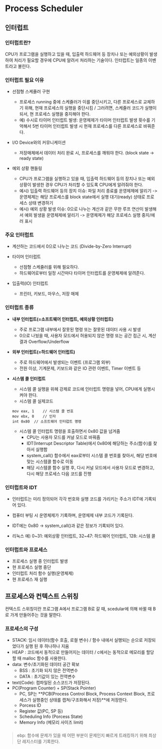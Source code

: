 # Process Scheduler



## 인터럽트

### 인터럽트란?

CPU가 프로그램을 실행하고 있을 때, 입출력 하드웨어 등 장치나 또는 예외상황이 발생하여 처리가 필요할 경우에 CPU에 알려서 처리하는 기술이다. 인터럽트는 일종의 이벤트라고 불린다. 



### 인터럽트 필요 이유

- 선점형 스케쥴러 구현
  - 프로세스 running 중에 스케쥴러가 이를 중단시키고, 다른 프로세스로 교체하기 위해, 현재 프로세스의 실행을 중단시킴 / 그러려면, 스케쥴러 코드가 실행이되서, 현 프로세스 실행을 중지해야 한다.
  - 예) 수시로 타이머 인터럽트 발생: 운영체제가 타이머 인터럽트 발생 횟수를 기억해서 5번 타이머 인터럽트 발생 시 현재 프로세스를 다른 프로세스로 바꿔준다.

- I/O Device와의 커뮤니케이션
  - 저장매체에서 데이터 처리 완료 시, 프로세스를 깨워야 한다. (block state -> ready state)

- 예외 상황 핸들링
  - CPU가 프로그램을 실행하고 있을 때, 입출력 하드웨어 등의 장치나 또는 예외상황이 발생한 경우 CPU가 처리할 수 있도록 CPU에게 알려줘야 한다.
  - 예시) 입출력 하드웨어 등의 장치 이슈: 파일 처리 종료를 운영체제에 알리기 -> 운영체제는 해당 프로세스를 block state에서 실행 대기(ready) 상태로 프로세스 상태 변경하기
  - 예시) 예외 상황 발생 이슈: 0으로 나누는 계산과 같은 무한 루프 연산이 발생해서 예외 발생을 운영체제에 알리기 -> 운영체제가 해당 프로세스 실행 중지/에러 표시



### 주요 인터럽트

- 계산하는 코드에서 0으로 나누는 코드 (Divide-by-Zero Interrupt)

- 타이머 인터럽트
  - 선점형 스케쥴러를 위해 필요하다.
  - 하드웨어로부터 일정 시간마다 타이머 인터럽트를 운영체제에 알려준다.
- 입출력(IO) 인터럽트
  - 프린터, 키보드, 마우스, 저장 매체



### 인터럽트 종류

- **내부 인터럽트(=소프트웨어 인터럽트, 예외상황 인터럽트)**

  - 주로 프로그램 내부에서 잘못된 명령 또는 잘못된 데이터 사용 시 발생
  - 0으로 나눴을 때, 사용자 모드에서 허용되지 않은 명령 또는 공간 접근 시, 계산 결과 Overflow/Underflow

- **외부 인터럽트(=하드웨어 인터럽트)**

  - 주로 하드웨어에서 발생되는 이벤트 (프로그램 외부)
  - 전원 이상, 기계문제, 키보드와 같은 IO 관련 이벤트, Timer 이벤트 등

- **시스템 콜 인터럽트**

  - 시스템 콜 실행을 위헤 강제로 코드에 인터럽트 명령을 넣어, CPU에게 실행시켜야 한다.
  - 시스템 콜 실제코드

  ```
  mov eax, 1 	// 시스템 콜 번호
  mov ebx, 0	// 인자
  int 0x80	// 소프트웨어 인터럽트 명령
  ```

  - 시스템 콜 인터럽트 명령을 호출하면서 0x80 값을 넘겨줌
    - CPU는 사용자 모드를 커널 모드로 바꿔줌
    - IDT(Interrupt Descriptor Table)에서 0x80에 해당하는 주소(함수)를 찾아서 실행함
    - system_call() 함수에서 eax로부터 시스템 콜 번호를 찾아서, 해당 번호에 맞는 시스템콜 함수로 이동
    - 해당 시스템콜 함수 실행 후, 다시 커널 모드에서 사용자 모드로 변경하고, 다시 해당 프로세스 다음 코드를 진행 



### 인터럽트와 IDT

- 인터럽트는 미리 정의되어 각각 번호와 실행 코드를 가리키는 주소가 IDT에 기록되어 있다.
- 컴퓨터 부팅 시 운영체제가 기록하며, 운영체제 내부 코드가 기록된다.

- IDT에는 0x80 -> system_call()과 같은 정보가 기록되어 있다.

- 리눅스 예) 0~31: 예외상황 인터럽트, 32~47: 하드웨어 인터럽트, 128: 시스템 콜



### 인터럽트와 프로세스

- 프로세스 실행 중 인터럽트 발생
- 현 프로세스 실행 중단
- 인터럽트 처리 함수 실행(운영체제)
- 현 프로세스 재 실행





## 프로세스와 컨텍스트 스위칭

컨텍스트 스위칭이란 프로그램 A에서 프로그램 B로 갈 때, scedular에 의해 바뀔 때 B로 가게 만들어주는 것을 말한다.



### 프로세스의 구성

- STACK: 임시 데이터(함수 호출, 로컬 변수) / 함수 내에서 실행되는 순으로 저장되었다가 실행 된 후 하나하나 지움
- HEAP : 코드에서 동적으로 만들어지는 데이터 / c에서는 동적으로 메모리를 할당할 때 malloc 함수를 사용한다.
- data: 변수/초기화된 데이터 공간 확보
  - BSS : 초기화 되지 않은 전역변수
  - DATA : 초기값이 있는 전역변수
- text(Code): 컴파일된 소스코드가 저장된다.
- PC(Program Counter) + SP(Stack Pointer) 
  - PC, SP는 **PCB(Process Control Block, Process Context Block, 프로세스가 실행중인 상태를 캡쳐/구조화해서 저장)**에 저장한다.
  - Porcess ID
  - Register 값(PC, SP 등)
  - Scheduling Info (Porcess State)
  - Memory Info (메모리 사이즈 limit)



### 





> ebp: 함수에 문제가 있을 때 어떤 부분이 문제인지 빠르게 트래킹하기 위해 최상단 레지스터를 기록한다.